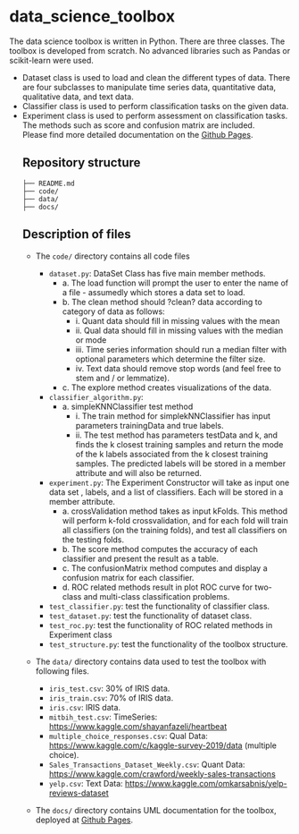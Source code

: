 # data_science_toolbox

The data science toolbox is written in Python. There are three classes. The toolbox is developed from scratch. No advanced libraries such as Pandas or scikit-learn were used. <br>
<ul>
<li> Dataset class is used to load and clean the different types of data. There are four subclasses to manipulate time series data, quantitative data, qualitative data, and text data. 
<li> Classifier class is used to perform classification tasks on the given data. 
<li> Experiment class is used to perform assessment on classification tasks. The methods such as score and confusion matrix are included. <br>
Please find more detailed documentation on the <a href="https://nixiaojing.github.io/data_science_toolbox/annotated.html">Github Pages</a>. 

## Repository structure

```.
├── README.md
├── code/
├── data/
├── docs/

```

## Description of files


* The `code/` directory contains all code files
    * `dataset.py`: DataSet Class has five main member methods. 
    	* a. The load function will prompt the user to enter the name of a file - assumedly which stores a data set to load.
		* b. The clean method should ?clean? data according to category of data as follows:
			* i. Quant data should fill in missing values with the mean
			* ii. Qual data should fill in missing values with the median or mode
			* iii. Time series information should run a median filter with optional parameters which determine the filter size.
			* iv. Text data should remove stop words (and feel free to stem and / or lemmatize).
		* c. The explore method creates visualizations of the data. 
    * `classifier_algorithm.py`: 
    	* a. simpleKNNClassifier test method 
			* i. The train method for simplekNNClassifier has input parameters trainingData and true labels. 
			* ii. The test method has parameters testData and k, and finds the k closest training samples and return the mode of the k labels associated from the k closest training samples. The predicted labels will be stored in a member attribute and will also be returned.
    * `experiment.py`: The Experiment Constructor will take as input one data set , labels, and a list of classifiers. Each will be stored in a member attribute.
		* a. crossValidation method takes as input kFolds. This method will perform k-fold crossvalidation, and for each fold will train all classifiers (on the training folds), and test all classifiers on the testing folds.
		* b. The score method computes the accuracy of each classifier and present the result as a table.
		* c. The confusionMatrix method computes and display a confusion matrix for each classifier.
		* d. ROC related methods result in plot ROC curve for two-class and multi-class classification problems.
    * `test_classifier.py`: test the functionality of classifier class.
    * `test_dataset.py`: test the functionality of dataset class.
    * `test_roc.py`: test the functionality of ROC related methods in Experiment class 
    * `test_structure.py`: test the functionality of the toolbox structure.

* The `data/` directory contains data used to test the toolbox with following files.
	* `iris_test.csv`: 30% of IRIS data. 
	* `iris_train.csv`: 70% of IRIS data. 
	* `iris.csv`: IRIS data.
	* `mitbih_test.csv`: TimeSeries: https://www.kaggle.com/shayanfazeli/heartbeat
	* `multiple_choice_responses.csv`: Qual Data: https://www.kaggle.com/c/kaggle-survey-2019/data (multiple choice). 
	* `Sales_Transactions_Dataset_Weekly.csv`: Quant Data: https://www.kaggle.com/crawford/weekly-sales-transactions
	* `yelp.csv`: Text Data: https://www.kaggle.com/omkarsabnis/yelp-reviews-dataset
	
* The `docs/` directory contains UML documentation for the toolbox, deployed at <a href="https://nixiaojing.github.io/data_science_toolbox/annotated.html">Github Pages</a>. 


